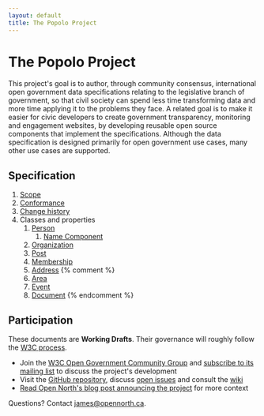 ```yaml
---
layout: default
title: The Popolo Project
---
```

<div class="page-header">
  <h1>The Popolo Project</h1>
</div>

This project's goal is to author, through community consensus, international open government data specifications relating to the legislative branch of government, so that civil society can spend less time transforming data and more time applying it to the problems they face. A related goal is to make it easier for civic developers to create government transparency, monitoring and engagement websites, by developing reusable open source components that implement the specifications. Although the data specification is designed primarily for open government use cases, many other use cases are supported.

## Specification

1. [Scope](/specs/#scope)
1. [Conformance](/specs/#conformance)
1. [Change history](/specs/#history)
1. Classes and properties
    1. [Person](/specs/person.html)
        1. [Name Component](/specs/person/name-component.html)
    1. [Organization](/specs/organization.html)
    1. [Post](/specs/post.html)
    1. [Membership](/specs/membership.html)
    1. [Address](/specs/address.html)
{% comment %}
    1. [Area](/specs/area.html)
    1. [Event](/specs/event.html)
    1. [Document](/specs/document.html)
{% endcomment %}

## Participation

These documents are **Working Drafts**. Their governance will roughly follow the [W3C process](http://www.w3.org/Consortium/Process/).

* Join the [W3C Open Government Community Group](http://www.w3.org/community/opengov/) and [subscribe to its mailing list](http://lists.w3.org/Archives/Public/public-opengov/) to discuss the project's development
* Visit the [GitHub repository](https://github.com/opennorth/popolo-spec/tree/gh-pages), discuss [open issues](https://github.com/opennorth/popolo-spec/issues) and consult the [wiki](https://github.com/opennorth/popolo-spec/wiki/Data-standard-wiki)
* [Read Open North's blog post announcing the project](http://blog.opennorth.ca/2013/02/21/update-on-opengovernment/) for more context

Questions? Contact [james@opennorth.ca](mailto:james@opennorth.ca).
